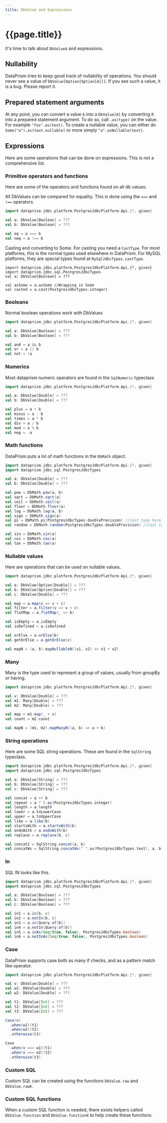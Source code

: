 ```yaml
---
title: DbValue and Expressions
---
```


# {{page.title}}

It's time to talk about `DbValue`s and expressions.

## Nullability

DataPrism tries to keep good track of nullability of operations. You should never see a value
of `DbValue[Option[Option[A]]]`. If you see such a value, it is a bug. Please report it.

## Prepared statement arguments

At any point, you can convert a value `A` into a `DbValue[A]` by converting it into a prepared statement argument. To do
so, call `.as(type)` on the value. For example `"foo".as(text)`. To create a nullable value, you can either
do `Some("a").as(text.nullable)` or more simply `"a".asNullable(text)`.

## Expressions

Here are some operations that can be done on expressions. This is not a comprehensive list.

### Primitive operators and functions

Here are some of the operators and functions found on all db values:

All DbValues can be compared for equality. This is done using the `===` and `!==` operators.

```scala 3
import dataprism.jdbc.platform.PostgresJdbcPlatform.Api.{*, given}

val a: DbValue[Boolean] = ???
val b: DbValue[Boolean] = ???

val eq = a === b
val neq = a !== b
```

Casting and converting to Some. For casting you need a `CastType`. For most platforms, this is the normal types used
elsewhere in DataPrism. For MySQL platforms, they are special types found at `MySqlJdbcTypes.castType`.

```
import dataprism.jdbc.platform.PostgresJdbcPlatform.Api.{*, given}
import dataprism.jdbc.sql.PostgresJdbcTypes
val a: DbValue[Boolean] = ???

val asSome = a.asSome //Wrapping in Some
val casted = a.cast(PostgresJdbcTypes.integer)
```

### Booleans

Normal boolean operations work with DbValues

```scala 3
import dataprism.jdbc.platform.PostgresJdbcPlatform.Api.{*, given}

val a: DbValue[Boolean] = ???
val b: DbValue[Boolean] = ???

val and = a && b
val or = a || b
val not = !a
```

### Numerics

Most dataprism numeric operators are found in the `SqlNumeric` typeclass

```scala 3
import dataprism.jdbc.platform.PostgresJdbcPlatform.Api.{*, given}

val a: DbValue[Double] = ???
val b: DbValue[Double] = ???

val plus = a + b
val minus = a - b
val times = a * b
val div = a / b
val mod = a % b
val neg = -a
```

### Math functions

DataPrism puts a lot of math functions in the `DbMath` object.

```scala 3
import dataprism.jdbc.platform.PostgresJdbcPlatform.Api.{*, given}
import dataprism.jdbc.sql.PostgresJdbcTypes

val a: DbValue[Double] = ???
val b: DbValue[Double] = ???

val pow = DbMath.pow(a, b)
val sqrt = DbMath.sqrt(a)
val ceil = DbMath.ceil(a)
val floor = DbMath.floor(a)
val log = DbMath.log(a, b)
val sign = DbMath.sign(a)
val pi = DbMath.pi(PostgresJdbcTypes.doublePrecision) //Cast type here
val random = DbMath.random(PostgresJdbcTypes.doublePrecision) //Cast type here

val sin = DbMath.sin(a)
val cos = DbMath.cos(a)
val tan = DbMath.tan(a)
```

### Nullable values
Here are operations that can be used on nullable values.

```scala 3
import dataprism.jdbc.platform.PostgresJdbcPlatform.Api.{*, given}

val a: DbValue[Option[Double]] = ???
val b: DbValue[Option[Double]] = ???
val c: DbValue[Double] = ???

val map = a.map(v => v + c)
val filter = a.filter(v => v > c)
val flatMap = a.flatMap(_ => b)

val isEmpty = a.isEmpty
val isDefined = a.isDefined

val orElse = a.orElse(b)
val getOrElse = a.getOrElse(c)

val mapN = (a, b).mapNullableN((v1, v2) => v1 + v2)
```

### Many
Many is the type used to represent a group of values, usually from groupBy or having.

```scala 3
import dataprism.jdbc.platform.PostgresJdbcPlatform.Api.{*, given}

val v: DbValue[Double] = ???
val m1: Many[Double] = ???
val m2: Many[Double] = ???

val map = m1.map(_ + v)
val count = m2.count

val mapN = (m1, m2).mapManyN((a, b) => a + b)
```

### String operations
Here are some SQL string operations. These are found in the `SqlString` typeclass.

```scala 3
import dataprism.jdbc.platform.PostgresJdbcPlatform.Api.{*, given}
import dataprism.jdbc.sql.PostgresJdbcTypes

val a: DbValue[String] = ???
val b: DbValue[String] = ???
val c: DbValue[String] = ???

val concat = a ++ b
val repeat = a * 5.as(PostgresJdbcTypes.integer)
val length = a.length
val lower = a.toLowerCase
val upper = a.toUpperCase
val like = a.like(b)
val startsWith = a.startsWith(b)
val endsWith = a.endsWith(b)
val replace = a.replace(b, c)

val concat2 = SqlString.concat(a, b)
val concatWs = SqlString.concatWs(" ".as(PostgresJdbcTypes.text), a, b)
```

### In
SQL IN looks like this.

```scala 3
import dataprism.jdbc.platform.PostgresJdbcPlatform.Api.{*, given}
import dataprism.jdbc.sql.PostgresJdbcTypes

val a: DbValue[Boolean] = ???
val b: DbValue[Boolean] = ???
val c: DbValue[Boolean] = ???

val in1 = a.in(b, c)
val in2 = a.notIn(b, c)
val in3 = a.in(Query.of(b))
val in4 = a.notIn(Query.of(b))
val in5 = a.inAs(Seq(true, false), PostgresJdbcTypes.boolean)
val in6 = a.notInAs(Seq(true, false), PostgresJdbcTypes.boolean)
```

### Case
DataPrism supports case both as many if checks, and as a pattern match like operator.

```scala 3
import dataprism.jdbc.platform.PostgresJdbcPlatform.Api.{*, given}

val v: DbValue[Double] = ???
val w1: DbValue[Double] = ???
val w2: DbValue[Double] = ???

val t1: DbValue[Int] = ???
val t2: DbValue[Int] = ???
val t3: DbValue[Int] = ???

Case(v)
  .when(w1)(t1)
  .when(w2)(t2)
  .otherwise(t3)

Case
  .when(v === w1)(t1)
  .when(v === w2)(t2)
  .otherwise(t3)
```

### Custom SQL

Custom SQL can be created using the functions `DbValue.raw` and `DbValue.rawK`.

### Custom SQL functions

When a custom SQL function is needed, there exists helpers called `DbValue.function` and `DbValue.functionK` to help
create these functions.

